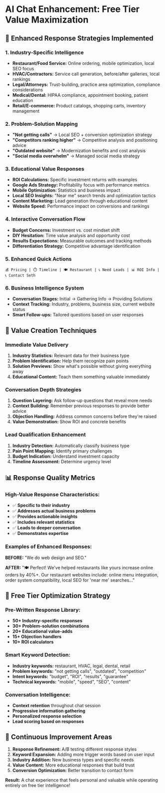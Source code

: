 # AI Chat Enhancement: Free Tier Value Maximization

## 🎯 **Enhanced Response Strategies Implemented**

### **1. Industry-Specific Intelligence**
- **Restaurant/Food Service:** Online ordering, mobile optimization, local SEO focus
- **HVAC/Contractors:** Service call generation, before/after galleries, local rankings
- **Legal/Attorneys:** Trust-building, practice area optimization, compliance considerations
- **Medical/Dental:** HIPAA compliance, appointment booking, patient education
- **Retail/E-commerce:** Product catalogs, shopping carts, inventory management

### **2. Problem-Solution Mapping**
- **"Not getting calls"** → Local SEO + conversion optimization strategy
- **"Competitors ranking higher"** → Competitive analysis and positioning advice
- **"Outdated website"** → Modernization benefits and cost analysis
- **"Social media overwhelm"** → Managed social media strategy

### **3. Educational Value Responses**
- **ROI Calculations:** Specific investment returns with examples
- **Google Ads Strategy:** Profitability focus with performance metrics
- **Mobile Optimization:** Statistics and business impact
- **Local SEO Insights:** "Near me" search trends and optimization tactics
- **Content Marketing:** Lead generation through educational content
- **Website Speed:** Performance impact on conversions and rankings

### **4. Interactive Conversation Flow**
- **Budget Concerns:** Investment vs. cost mindset shift
- **DIY Hesitation:** Time value analysis and opportunity cost
- **Results Expectations:** Measurable outcomes and tracking methods
- **Differentiation Strategy:** Competitive advantage identification

### **5. Enhanced Quick Actions**
```
💰 Pricing | ⏱️ Timeline | 🍽️ Restaurant | 📞 Need Leads | 📊 ROI Info | 📞 Contact Seth
```

### **6. Business Intelligence System**
- **Conversation Stages:** Initial → Gathering Info → Providing Solutions
- **Context Tracking:** Industry, problems, business size, current website status
- **Smart Follow-ups:** Tailored questions based on user responses

## 🚀 **Value Creation Techniques**

### **Immediate Value Delivery**
1. **Industry Statistics:** Relevant data for their business type
2. **Problem Identification:** Help them recognize pain points
3. **Solution Previews:** Show what's possible without giving everything away
4. **Educational Content:** Teach them something valuable immediately

### **Conversation Depth Strategies**
1. **Question Layering:** Ask follow-up questions that reveal more needs
2. **Context Building:** Remember previous responses to provide better advice
3. **Objection Handling:** Address common concerns before they're raised
4. **Value Demonstration:** Show ROI and concrete benefits

### **Lead Qualification Enhancement**
1. **Industry Detection:** Automatically classify business type
2. **Pain Point Mapping:** Identify primary challenges
3. **Budget Indication:** Understand investment capacity
4. **Timeline Assessment:** Determine urgency level

## 📊 **Response Quality Metrics**

### **High-Value Response Characteristics:**
- ✅ **Specific to their industry**
- ✅ **Addresses actual business problems**
- ✅ **Provides actionable insights**
- ✅ **Includes relevant statistics**
- ✅ **Leads to deeper conversation**
- ✅ **Demonstrates expertise**

### **Examples of Enhanced Responses:**

**BEFORE:** "We do web design and SEO."

**AFTER:** "🍽️ Perfect! We've helped restaurants like yours increase online orders by 40%+. Our restaurant websites include: online menu integration, order system compatibility, local SEO for 'near me' searches..."

## 🎯 **Free Tier Optimization Strategy**

### **Pre-Written Response Library:**
- **50+ Industry-specific responses**
- **30+ Problem-solution combinations**
- **20+ Educational value-adds**
- **15+ Objection handlers**
- **10+ ROI calculators**

### **Smart Keyword Detection:**
- **Industry keywords:** restaurant, HVAC, legal, dental, retail
- **Problem keywords:** "not getting calls", "outdated", "competition"
- **Intent keywords:** "budget", "ROI", "results", "guarantee"
- **Technical keywords:** "mobile", "speed", "SEO", "content"

### **Conversation Intelligence:**
- **Context retention** throughout chat session
- **Progressive information gathering**
- **Personalized response selection**
- **Lead scoring based on responses**

## 🔄 **Continuous Improvement Areas**

1. **Response Refinement:** A/B testing different response styles
2. **Keyword Expansion:** Adding more trigger words based on user input
3. **Industry Addition:** New business types and specific needs
4. **Value Content:** More educational responses that build trust
5. **Conversion Optimization:** Better transition to contact form

**Result:** A chat experience that feels personal and valuable while operating entirely on free tier intelligence!

